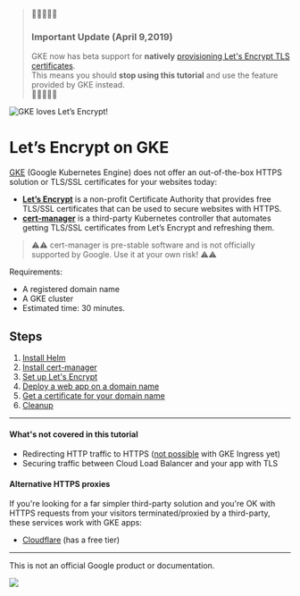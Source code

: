 > 💎🔥💎🔥💎<br/>
> ### Important Update (April 9,2019)
> GKE now has beta support for **natively**
> [provisioning Let's Encrypt TLS certificates](https://cloud.google.com/kubernetes-engine/docs/how-to/managed-certs).<br/>
> This means you should **stop using this tutorial** and
> use the feature provided by GKE instead.</br>
> 💎🔥💎🔥💎

![GKE loves Let’s Encrypt!](img/gke-letsencrypt.png)

# Let’s Encrypt on GKE


[GKE] (Google Kubernetes Engine) does not offer an out-of-the-box HTTPS solution
or TLS/SSL certificates for your websites today:

- **[Let’s Encrypt][le]** is a non-profit Certificate Authority that provides
  free TLS/SSL certificates that can be used to secure websites with HTTPS.
- **[cert-manager]** is a third-party Kubernetes controller that automates
  getting TLS/SSL certificates from Let’s Encrypt and refreshing them.

> :warning::warning: cert-manager is pre-stable software and is not officially
  supported by Google. Use it at your own risk! :warning::warning:

Requirements:

- A registered domain name
- A GKE cluster
- Estimated time: 30 minutes.

## Steps

1. [Install Helm](10-install-helm.md)
1. [Install cert-manager](20-install-cert-manager.md)
1. [Set up Let's Encrypt](30-setup-letsencrypt.md)
1. [Deploy a web app on a domain name](40-deploy-an-app.md)
1. [Get a certificate for your domain name](50-get-a-certificate.md)
1. [Cleanup](99-cleanup.md)

----

#### What's not covered in this tutorial

- Redirecting HTTP traffic to HTTPS ([not possible][b] with GKE Ingress yet)
- Securing traffic between Cloud Load Balancer and your app with TLS

#### Alternative HTTPS proxies

If you're looking for a far simpler third-party solution and you're OK with
HTTPS requests from your visitors terminated/proxied by a third-party, these
services work with GKE apps:

- [Cloudflare] (has a free tier)

-----

This is not an official Google product or documentation.

[GKE]: https://cloud.google.com/kubernetes-engine
[le]: https://letsencrypt.org/
[cert-manager]: https://github.com/jetstack/cert-manager/
[Ingress]: https://cloud.google.com/kubernetes-engine/docs/tutorials/http-balancer
[Cloudflare]: https://www.cloudflare.com/
[Backplane]: https://www.backplane.io/
[b]: https://issuetracker.google.com/issues/35904733


![](https://ga-beacon.appspot.com/UA-2609286-16/README?pixel)
